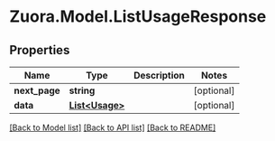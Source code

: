
# Zuora.Model.ListUsageResponse

## Properties

Name | Type | Description | Notes
------------ | ------------- | ------------- | -------------
**next_page** | **string** |  | [optional] 
**data** | [**List&lt;Usage&gt;**](Usage.md) |  | [optional] 

[[Back to Model list]](../README.md#documentation-for-models)
[[Back to API list]](../README.md#documentation-for-api-endpoints)
[[Back to README]](../README.md)

